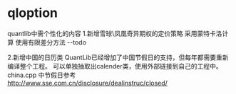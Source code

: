# qloption
quantlib中需个性化的内容
1.新增雪球\凤凰奇异期权的定价策略
  采用蒙特卡洛计算
  使用有限差分方法  --todo
  
2.新增中国的日历类
  QuantLib已经增加了中国节假日的支持，但每年都需要重新编译整个工程。
  可以单独抽取出calender类，使用外部链接到自己的工程中。
  china.cpp 中节假日参考 http://www.sse.com.cn/disclosure/dealinstruc/closed/
